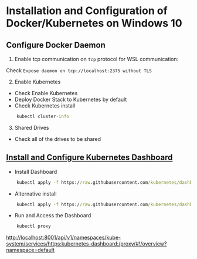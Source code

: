 # Installation and Configuration of Docker/Kubernetes on Windows 10

## Configure Docker Daemon

1. Enable tcp communication on `tcp` protocol for WSL communication:

Check `Expose daemon on tcp://localhost:2375 without TLS`


2. Enable Kubernetes
- Check Enable Kubernetes
- Deploy Docker Stack to Kubernetes by default
- Check Kubernetes install

```cmd
    kubectl cluster-info
```

3. Shared Drives
- Check all of the drives to be shared


## [Install and Configure Kubernetes Dashboard](https://github.com/kubernetes/dashboard)

- Install Dashboard

```cmd
    kubectl apply -f https://raw.githubusercontent.com/kubernetes/dashboard/master/src/deploy/recommended/kubernetes-dashboard.yaml
```

- Alternative install

```cmd
    kubectl apply -f https://raw.githubusercontent.com/kubernetes/dashboard/master/src/deploy/alternative/kubernetes-dashboard.yaml
```

- Run and Access the Dashboard

```cmd
    kubectl proxy
```

[http://localhost:8001/api/v1/namespaces/kube-system/services/https:kubernetes-dashboard:/proxy/#!/overview?namespace=default](http://localhost:8001/api/v1/namespaces/kube-system/services/https:kubernetes-dashboard:/proxy/#!/overview?namespace=default)

